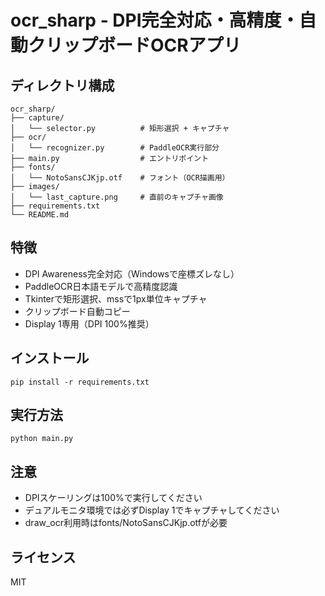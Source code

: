 # ocr_sharp - DPI完全対応・高精度・自動クリップボードOCRアプリ

## ディレクトリ構成
```
ocr_sharp/
├── capture/
│   └── selector.py          # 矩形選択 + キャプチャ
├── ocr/
│   └── recognizer.py        # PaddleOCR実行部分
├── main.py                  # エントリポイント
├── fonts/
│   └── NotoSansCJKjp.otf    # フォント（OCR描画用）
├── images/
│   └── last_capture.png     # 直前のキャプチャ画像
├── requirements.txt
└── README.md
```

## 特徴
- DPI Awareness完全対応（Windowsで座標ズレなし）
- PaddleOCR日本語モデルで高精度認識
- Tkinterで矩形選択、mssで1px単位キャプチャ
- クリップボード自動コピー
- Display 1専用（DPI 100%推奨）

## インストール
```pwsh
pip install -r requirements.txt
```

## 実行方法
```pwsh
python main.py
```

## 注意
- DPIスケーリングは100%で実行してください
- デュアルモニタ環境では必ずDisplay 1でキャプチャしてください
- draw_ocr利用時はfonts/NotoSansCJKjp.otfが必要

## ライセンス
MIT
